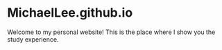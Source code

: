 # MichaelLee.github.io
Welcome to my personal website! This is the place where I show you the study experience.
